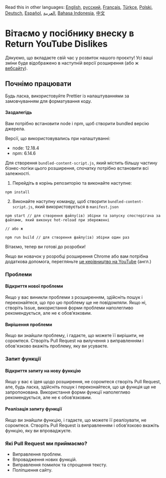 Read this in other languages: [English](CONTRIBUTING.md), [русский](CONTRIBUTINGru.md), [Français](CONTRIBUTINGfr.md), [Türkçe](CONTRIBUTINGtr.md), [Polski](CONTRIBUTINGpl.md), [Deutsch](CONTRIBUTINGde.md), [Español](CONTRIBUTINGes.md), [العربية](CONTRIBUTINGar.md), [Bahasa Indonesia](CONTRIBUTINGid.md), [中文](CONTRIBUTINGcn.md)


# Вітаємо у посібнику внеску в Return YouTube Dislikes

Дякуємо, що вкладаєте свій час у розвиток нашого проєкту! Усі ваші зміни буде відображено в наступній версії розширення (або ж [вебсайту](https://www.returnyoutubedislike.com/)).

## Почнімо працювати

Будь ласка, використовуйте Prettier із налаштуваннями за замовчуванням для форматування коду.

#### Заздалегідь

Вам потрібно встановити node і npm, щоб створити bundled версію джерела.

Версії, що використовувались при налаштуванні:

- node: 12.18.4
- npm: 6.14.6

Для створення `bundled-content-script.js`, який містить більшу частину бізнес-логіки цього розширення, спочатку потрібно встановити всі залежності.

1. Перейдіть в корінь репозиторію та виконайте наступне:

```
npm install
```

2. Виконайте наступну команду, щоб створити `bundled-content-script.js`, який використовується в `manifest.json`

```
npm start // для створення файлу(ів) збірки та запуску спостерігача за файлами, який виконує hot-reload при збереженні

// або ж

npm run build // для створення файлу(ів) збірки один раз
```

Вітаємо, тепер ви готові до розробки!

Якщо ви новачок у розробці розширення Chrome або вам потрібна додаткова допомога, перегляньте [це керівництво на YouTube](https://www.youtube.com/watch?v=mdOj6HYE3_0) (англ.)

### Проблеми

#### Відкриття нової проблеми

Якщо у вас виникли проблеми з розширенням, здійсніть пошук і переконайтеся, що про цю проблему ще не повідомляли. Якщо ні, створіть Issue, використання форми проблеми наполегливо рекомендується, але не є обов’язковим.

#### Вирішення проблеми

Якщо ви знайшли проблему, і гадаєте, що можете її вирішити, не соромтеся. Створіть Pull Request на вилучення з виправленням і обов'язково вкажіть проблему, яку ви усуваєте.

### Запит функції

#### Відкриття запиту на нову функцію

Якщо у вас є ідея щодо розширення, не соромтеся створіть Pull Request, але, будь ласка, здійсніть пошук і переконайтеся, що ця функція ще не запропонована. Використання форми функції наполегливо рекомендується, але не є обов’язковим.

#### Реалізація запиту функції

Якщо ви знайшли функцію, і гадаєте, що можете її реалізувати, не соромтеся. Створіть Pull Request із виправленням і обов’язково вкажіть функцію, яку ви впроваджуєте.

### Які Pull Request ми приймаємо?

- Виправлення проблем.
- Впровадження нових функцій.
- Виправлення помилок та спрощення тексту.
- Поліпшення сайту.

